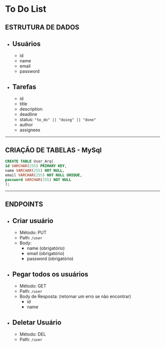 # To Do List

## ESTRUTURA DE DADOS  
  
* ## Usuários
  * id
  * name
  * email
  * password

* ## Tarefas 
  * id
  * title
  * description
  * deadline
  * status: `"to_do" || "doing" || "done"`
  * author 
  * assignees
   
---

## CRIAÇÃO DE TABELAS - MySql

```sql
CREATE TABLE User_Arq(
id VARCHAR(255) PRIMARY KEY,
name VARCHAR(255) NOT NULL,
email VARCHAR(255) NOT NULL UNIQUE,
password VARCHAR(255) NOT NULL
);
```
---

## ENDPOINTS 

* ## Criar usuário
  * Método: PUT
  * Path: `/user`
  * Body:
    * name (obrigatório)
    * email (obrigatório)
    * password (obrigatório)

* ## Pegar todos os usuários
  * Método: GET
  * Path: `/user`
  * Body de Resposta: (retornar um erro se não encontrar)
    * id
    * name


* ## Deletar Usuário
  * Método: DEL
  * Path: `/user`